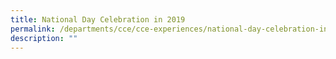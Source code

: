 ```yaml
---
title: National Day Celebration in 2019
permalink: /departments/cce/cce-experiences/national-day-celebration-in-2019
description: ""
---
```

